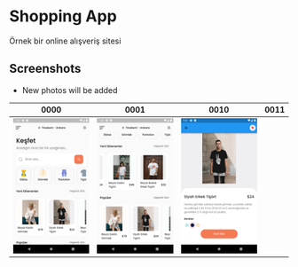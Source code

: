 # Shopping App

Örnek bir online  alışveriş sitesi


## Screenshots

- New photos will be added

|                   0000                    |                   0001                   |                   0010                   |                       0011                        |
|:-----------------------------------------:|:----------------------------------------:|:----------------------------------------:|:-------------------------------------------------:|
| ![](assets/ssler/1.png) | ![](assets/ssler/2.png) | ![](assets/ssler/3.png) | ![]() |
